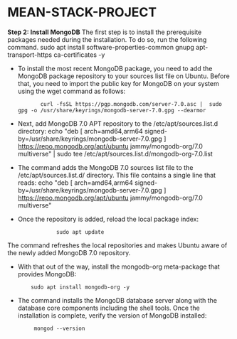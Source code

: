 # MEAN-STACK-PROJECT


**Step 2: Install MongoDB**
 The first step is to install the prerequisite packages needed during the installation. To do so, run the following command.
 sudo apt install software-properties-common gnupg apt-transport-https ca-certificates -y

* To install the most recent MongoDB package, you need to add the MongoDB package repository to your sources list file on Ubuntu. Before that, you need to import the public key for MongoDB 
 on your system using the wget command as follows:

             curl -fsSL https://pgp.mongodb.com/server-7.0.asc |  sudo gpg -o /usr/share/keyrings/mongodb-server-7.0.gpg --dearmor

+ Next, add MongoDB 7.0 APT repository to the /etc/apt/sources.list.d directory:
                echo "deb [ arch=amd64,arm64 signed-by=/usr/share/keyrings/mongodb-server-7.0.gpg ] https://repo.mongodb.org/apt/ubuntu jammy/mongodb-org/7.0 multiverse" | sudo tee 
                /etc/apt/sources.list.d/mongodb-org-7.0.list

+ The command adds the MongoDB 7.0 sources list file to the /etc/apt/sources.list.d/ directory. This file contains a single line that reads:
                echo "deb [ arch=amd64,arm64 signed-by=/usr/share/keyrings/mongodb-server-7.0.gpg ] https://repo.mongodb.org/apt/ubuntu jammy/mongodb-org/7.0 multiverse"

+  Once the repository is added, reload the local package index:

                   sudo apt update

  The command refreshes the local repositories and makes Ubuntu aware of the newly added MongoDB 7.0 repository.
+ With that out of the way, install the mongodb-org meta-package that provides MongoDB:

          sudo apt install mongodb-org -y

+ The command installs the MongoDB database server along with the database core components including the shell tools. Once the installation is complete, verify the version of MongoDB 
  installed:

           mongod --version
